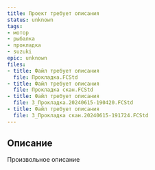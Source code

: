 ```yaml
---
title: Проект требует описания
status: unknown
tags:
- мотор
- рыбалка
- прокладка
- suzuki
epic: unknown
files:
- title: Файл требует описания
  file: Прокладка.FCStd
- title: Файл требует описания
  file: Прокладка скан.FCStd
- title: Файл требует описания
  file: 3_Прокладка.20240615-190420.FCStd
- title: Файл требует описания
  file: 3_Прокладка скан.20240615-191724.FCStd
---
```



## Описание

Произвольное описание